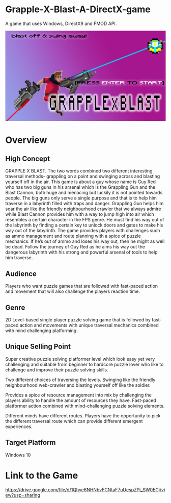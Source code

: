 # Grapple-X-Blast-A-DirectX-game
<p>A game that uses Windows, DirectX9 and FMOD API. </p>

![alt text](https://github.com/Xiel7/Grapple-X-Blast-A-DirectX-game/blob/master/GrapplexBlast.png?raw=true)

<h1>Overview</h1>
<h2>High Concept</h2>

GRAPPLE X BLAST. The two words combined two different interesting traversal methods- grappling on a point and swinging across and blasting yourself off in the air. This game is about a guy whose name is Guy Red who has two big guns in his arsenal which is the Grappling Gun and the Blast Cannon, both huge and menacing but luckily it is not pointed towards people. The big guns only serve a single purpose and that is to help him traverse in a labyrinth filled with traps and danger. Grappling Gun helps him soar the air like the friendly neighbourhood crawler that we always admire while Blast Cannon provides him with a way to jump high into air which resembles a certain character in the FPS genre. He must find his way out of the labyrinth by finding a certain key to unlock doors and gates to make his way out of the labyrinth. The game provides players with challenges such as ammo management and route planning with a spice of puzzle mechanics. If he’s out of ammo and loses his way out, then he might as well be dead. Follow the journey of  Guy Red as he aims his way out the dangerous labyrinth with his strong and powerful arsenal of tools to help him traverse.
<h2>Audience</h2>

Players who want puzzle games that are followed with fast-paced action and movement that will also challenge the players reaction time.
<h2>Genre</h2>

2D Level-based single player puzzle solving game that is followed by fast-paced action and movements with unique traversal mechanics combined with mind challenging platforming.
<h2>Unique Selling Point</h2>

Super creative puzzle solving platformer level which look easy yet very challenging and suitable from beginner to hardcore puzzle lover who like to challenge and improve their puzzle solving skills.

Two different choices of traversing the levels. Swinging like the friendly neighbourhood web-crawler and blasting yourself off like the soldier.

Provides a spice of resource management into mix by challenging the players ability to handle the amount of resources they have.
Fast-paced platformer action combined with mind-challenging puzzle solving elements.

Different minds have different routes. Players have the opportunity to pick the different traversal route which can provide different emergent experiences.

<h2>Target Platform</h2>
Windows 10


# Link to the Game
https://drive.google.com/file/d/1Qhye6NHNbvFCNtaF7uUespZPi_SW0EGj/view?usp=sharing
